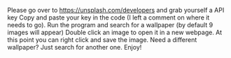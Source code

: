 Please go over to https://unsplash.com/developers and grab yourself a API key
Copy and paste your key in the code (I left a comment on where it needs to go).
Run the program and search for a wallpaper (by default 9 images will appear)
Double click an image to open it in a new webpage. At this point you can right click and save the image.
Need a different wallpaper? Just search for another one.
Enjoy!
